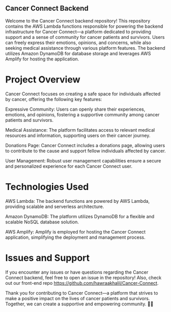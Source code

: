## Cancer Connect Backend
Welcome to the Cancer Connect backend repository! This repository contains the AWS Lambda functions responsible for powering the backend infrastructure for Cancer Connect—a platform dedicated to providing support and a sense of community for cancer patients and survivors. Users can freely express their emotions, opinions, and concerns, while also seeking medical assistance through various platform features. The backend utilizes Amazon DynamoDB for database storage and leverages AWS Amplify for hosting the application.

# Project Overview
Cancer Connect focuses on creating a safe space for individuals affected by cancer, offering the following key features:

Expressive Community: Users can openly share their experiences, emotions, and opinions, fostering a supportive community among cancer patients and survivors.

Medical Assistance: The platform facilitates access to relevant medical resources and information, supporting users on their cancer journey.

Donations Page: Cancer Connect includes a donations page, allowing users to contribute to the cause and support fellow individuals affected by cancer.

User Management: Robust user management capabilities ensure a secure and personalized experience for each Cancer Connect user.

# Technologies Used
AWS Lambda: The backend functions are powered by AWS Lambda, providing scalable and serverless architecture.

Amazon DynamoDB: The platform utilizes DynamoDB for a flexible and scalable NoSQL database solution.

AWS Amplify: Amplify is employed for hosting the Cancer Connect application, simplifying the deployment and management process.

# Issues and Support
If you encounter any issues or have questions regarding the Cancer Connect backend, feel free to open an issue in the repository!
Also, check out our front-end repo https://github.com/hawraakhalil/Cancer-Connect.

Thank you for contributing to Cancer Connect—a platform that strives to make a positive impact on the lives of cancer patients and survivors. Together, we can create a supportive and empowering community. 🌟💙
